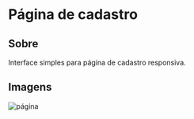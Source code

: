 # Página de cadastro

## Sobre
Interface simples para página de cadastro responsiva.

## Imagens
![página](page-de-cadastro.gif)